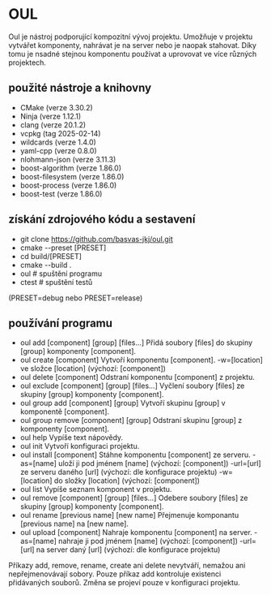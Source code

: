 # OUL
Oul je nástroj podporující kompozitní vývoj projektu. Umožňuje v projektu vytvářet komponenty, 
nahrávat je na server nebo je naopak stahovat. Díky tomu je nsadné stejnou komponentu používat
a uprovovat ve více různých projektech.

## použité nástroje a knihovny
- CMake                                             (verze 3.30.2)
- Ninja                                             (verze 1.12.1)
- clang                                             (verze 20.1.2)
- vcpkg                                             (tag 2025-02-14) 
- wildcards                                         (verze 1.4.0)
- yaml-cpp                                          (verze 0.8.0)
- nlohmann-json                                     (verze 3.11.3)
- boost-algorithm                                   (verze 1.86.0)
- boost-filesystem                                  (verze 1.86.0)
- boost-process                                     (verze 1.86.0)
- boost-test                                        (verze 1.86.0)

## získání zdrojového kódu a sestavení
- git clone https://github.com/basvas-jkj/oul.git
- cmake --preset [PRESET]
- cd  build/[PRESET]
- cmake --build .
- oul    # spuštění programu
- ctest  # spuštění testů

(PRESET=debug nebo PRESET=release)

## používání programu
- oul add [component] [group] [files...]        Přidá soubory [files] do skupiny [group] komponenty [component].
- oul create [component]                        Vytvoří komponentu [component].
      -w=[location]                                 ve složce [location] (výchozí: [component])
- oul delete [component]                        Odstraní komponentu [component] z projektu.
- oul exclude [component] [group] [files...]    Vyčlení soubory [files] ze skupiny [group] komponenty [component].
- oul group add [component] [group]             Vytvoří skupinu [group] v komponentě [component].
- oul group remove [component] [group]          Odstraní skupinu [group] z komponenty [component].
- oul help                                      Vypíše text nápovědy.
- oul init                                      Vytvoří konfiguraci projektu.
- oul install [component]                       Stáhne komponentu [component] ze serveru.
      -as=[name]                                    uloží ji pod jménem [name] (výchozí: [component]) 
      -url=[url]                                    ze serveru daného [url] (výchozí: dle konfigurace projektu)
      -w=[location]                                 do složky [location] (výchozí: [component])                                              
- oul list                                      Vypíše seznam komponent v projektu.
- oul remove [component] [group] [files...]     Odebere soubory [files] ze skupiny [group] komponenty [component].
- oul rename [previous name] [new name]         Přejmenuje komponantu [previous name] na [new name].
- oul upload [component]                        Nahraje komponentu [component] na server.
      -as=[name]                                    nahraje ji pod jménem [name] (výchozí: [component])
      -url=[url]                                    na server daný [url] (výchozí: dle konfigurace projektu)

Příkazy add, remove, rename, create ani delete nevytváří, nemažou ani nepřejmenovávají sobory.
Pouze příkaz add kontroluje existenci přidávaných souborů.
Změna se projeví pouze v konfiguraci projektu.
